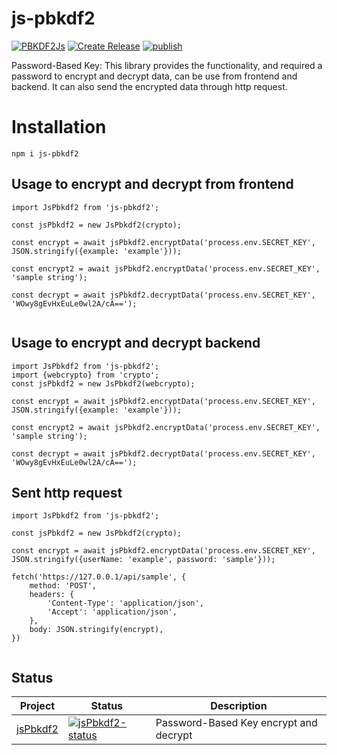 # js-pbkdf2

[![PBKDF2Js](https://github.com/xkid1/pbkdf2.js/actions/workflows/main.yml/badge.svg)](https://github.com/xkid1/pbkdf2.js/actions/workflows/main.yml) [![Create Release](https://github.com/xkid1/pbkdf2.js/actions/workflows/release-tag.yml/badge.svg?branch=main)](https://github.com/xkid1/pbkdf2.js/actions/workflows/release-tag.yml) [![publish](https://github.com/xkid1/pbkdf2.js/actions/workflows/publish.yml/badge.svg)](https://github.com/xkid1/pbkdf2.js/actions/workflows/publish.yml)

Password-Based Key: This library provides the functionality, and required a password to encrypt and decrypt data, can be use from frontend and backend. It can also send the encrypted data through http request.


# Installation

`npm i js-pbkdf2`


## Usage to encrypt and decrypt from frontend

```
import JsPbkdf2 from 'js-pbkdf2';

const jsPbkdf2 = new JsPbkdf2(crypto);

const encrypt = await jsPbkdf2.encryptData('process.env.SECRET_KEY', JSON.stringify({example: 'example'}));

const encrypt2 = await jsPbkdf2.encryptData('process.env.SECRET_KEY', 'sample string');

const decrypt = await jsPbkdf2.decryptData('process.env.SECRET_KEY', 'WOwy8gEvHxEuLe0wl2A/cA==');


```



## Usage to encrypt and decrypt backend

```
import JsPbkdf2 from 'js-pbkdf2';
import {webcrypto} from 'crypto';
const jsPbkdf2 = new JsPbkdf2(webcrypto);

const encrypt = await jsPbkdf2.encryptData('process.env.SECRET_KEY', JSON.stringify({example: 'example'}));

const encrypt2 = await jsPbkdf2.encryptData('process.env.SECRET_KEY', 'sample string');

const decrypt = await jsPbkdf2.decryptData('process.env.SECRET_KEY', 'WOwy8gEvHxEuLe0wl2A/cA==');

```

## Sent http request

```
import JsPbkdf2 from 'js-pbkdf2';

const jsPbkdf2 = new JsPbkdf2(crypto);

const encrypt = await jsPbkdf2.encryptData('process.env.SECRET_KEY', JSON.stringify({userName: 'example', password: 'sample'}));

fetch('https://127.0.0.1/api/sample', {
    method: 'POST',
    headers: {
        'Content-Type': 'application/json',
        'Accept': 'application/json',
    },
    body: JSON.stringify(encrypt),    
})


```

## Status
| Project               | Status                                                       | Description                                             |
| --------------------- | ------------------------------------------------------------ | ------------------------------------------------------- |
| [jsPbkdf2]            | [![jsPbkdf2-status]][jsPbkdf2-package]                   | Password-Based Key encrypt and decrypt                      |

[jsPbkdf2]: https://github.com/xkid1/pbkdf2.js
[jsPbkdf2-package]: https://www.npmjs.com/package/js-pbkdf2
[jsPbkdf2-status]: https://img.shields.io/npm/v/js-pbkdf2
